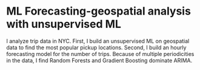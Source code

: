 # ML Forecasting-geospatial analysis with unsupervised ML
I analyze trip data in NYC. First, I build an unsupervised ML on geospatial data to find the most popular pickup locations. Second, I build an hourly forecasting model for the number of trips. Because of multiple periodicities in the data, I find Random Forests and Gradient Boosting dominate ARIMA.
